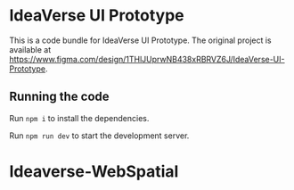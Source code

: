 
  # IdeaVerse UI Prototype

  This is a code bundle for IdeaVerse UI Prototype. The original project is available at https://www.figma.com/design/1THlJUprwNB438xRBRVZ6J/IdeaVerse-UI-Prototype.

  ## Running the code

  Run `npm i` to install the dependencies.

  Run `npm run dev` to start the development server.
  # Ideaverse-WebSpatial
